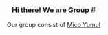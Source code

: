 <h3 align="center">
  Hi there! We are Group #
</h3>
<p align="center">
  Our group consist of 
    <a href="https://www.facebook.com/mico.h.yumul/">Mico Yumul</a>
</p>
